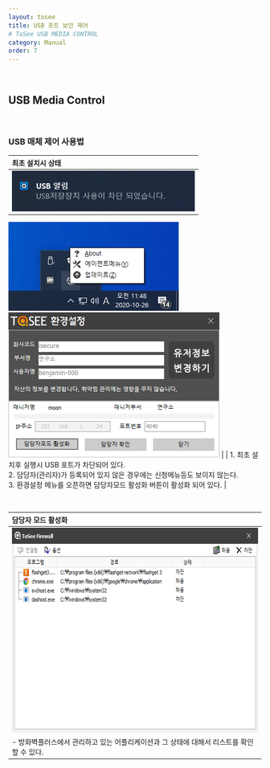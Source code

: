 ```yaml
---
layout: tosee
title: USB 포트 보안 제어
# ToSee USB MEDIA CONTROL
category: Manual
order: 7
---
```

&nbsp;
&nbsp;
## USB Media Control
&nbsp;

### USB 매체 제어 사용법

| 최초 설치시 상태 |
|:-----|
| <img src="../../img/usb_001.png" width="364px" height="81px"/> <br>
<img src="../../img/usb_002.png" width="339px" height="177px"/> <br>
<img src="../../img/usb_003.png" width="420px" height="289px"/>
 |
| 1. 최초 설치후 실행시 USB 포트가 차단되어 있다. <br>
  2. 담당자(관리자)가 등록되어 있지 않은 경우에는 신청메뉴등도 보이지 않는다. <br>
  3. 환경설정 메뉴를 오픈하면 담당자모드 활성화 버튼이 활성화 되어 있다. |

&nbsp;

| 담당자 모드 활성화 |
|:-----|
| <img src="../../assets/images/firewall/list.png" width="642px" height="408px"/> |
| - 방화벽플러스에서 관리하고 있는 어플리케이션과 그 상태에 대해서 리스트를 확인 할 수 있다. |




